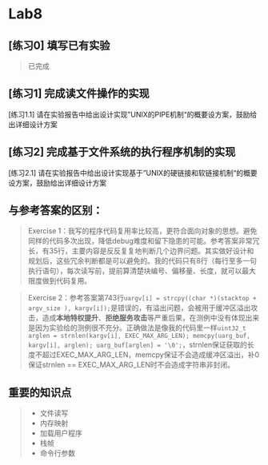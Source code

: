 # Lab8

## [练习0] 填写已有实验

> 已完成

## [练习1] 完成读文件操作的实现

[练习1.1] 请在实验报告中给出设计实现”UNIX的PIPE机制“的概要设方案，鼓励给出详细设计方案

## [练习2] 完成基于文件系统的执行程序机制的实现

[练习2.1] 请在实验报告中给出设计实现基于”UNIX的硬链接和软链接机制“的概要设方案，鼓励给出详细设计方案

## 与参考答案的区别：

> Exercise 1：我写的程序代码复用率比较高，更符合面向对象的思想。避免同样的代码多次出现，降低debug难度和留下隐患的可能。参考答案非常冗长，有35行，主要内容是反反复复地判断几个边界问题。其实做好设计和规划后，这些冗余判断都是可以避免的。我的代码只有8行（每行至多一句执行语句），每次读写前，提前算清楚块编号、偏移量、长度，就可以最大限度做到代码复用。

> Exercise 2：参考答案第743行`uargv[i] = strcpy((char *)(stacktop + argv_size ), kargv[i]);`是错误的，有溢出问题，会被用于缓冲区溢出攻击，造成**本地特权提升**、**拒绝服务攻击**等严重后果，在测例中没有体现出来是因为实验给的测例很不充分。正确做法是像我的代码里一样`uint32_t arglen = strnlen(kargv[i], EXEC_MAX_ARG_LEN); memcpy(uarg_buf, kargv[i], arglen); uarg_buf[arglen] = '\0';`，strnlen保证获取的长度不超过EXEC_MAX_ARG_LEN，memcpy保证不会造成缓冲区溢出，补0保证strnlen == EXEC_MAX_ARG_LEN时不会造成字符串非封闭。

## 重要的知识点

> - 文件读写
> - 内存映射
> - 加载用户程序
> - 栈帧
> - 命令行参数
